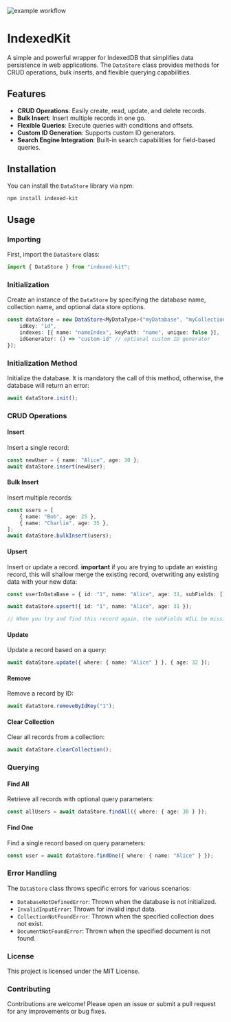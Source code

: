 ![example workflow](https://github.com/AllanPinheiroDeLima/indexedDBWrapper/actions/workflows/main.yml/badge.svg)

# IndexedKit

A simple and powerful wrapper for IndexedDB that simplifies data persistence in web applications. The `DataStore` class provides methods for CRUD operations, bulk inserts, and flexible querying capabilities.

## Features

- **CRUD Operations**: Easily create, read, update, and delete records.
- **Bulk Insert**: Insert multiple records in one go.
- **Flexible Queries**: Execute queries with conditions and offsets.
- **Custom ID Generation**: Supports custom ID generators.
- **Search Engine Integration**: Built-in search capabilities for field-based queries.

## Installation

You can install the `DataStore` library via npm:

```bash
npm install indexed-kit
```

## Usage

### Importing

First, import the `DataStore` class:

```typescript
import { DataStore } from "indexed-kit";
```

### Initialization

Create an instance of the `DataStore` by specifying the database name, collection name, and optional data store options.

```typescript
const dataStore = new DataStore<MyDataType>("myDatabase", "myCollection", {
    idKey: "id",
    indexes: [{ name: "nameIndex", keyPath: "name", unique: false }],
    idGenerator: () => "custom-id" // optional custom ID generator
});
```

### Initialization Method

Initialize the database. It is mandatory the call of this method, otherwise, the database will return an error:

```typescript
await dataStore.init();
```

### CRUD Operations

#### Insert

Insert a single record:

```typescript
const newUser = { name: "Alice", age: 30 };
await dataStore.insert(newUser);
```

#### Bulk Insert

Insert multiple records:

```typescript
const users = [
    { name: "Bob", age: 25 },
    { name: "Charlie", age: 35 },
];
await dataStore.bulkInsert(users);
```

#### Upsert

Insert or update a record. **important** if you are trying to update an existing record, this will shallow merge the existing record, overwriting any existing data with your new data:

```typescript
const userInDataBase = { id: "1", name: "Alice", age: 31, subFields: [] }

await dataStore.upsert({ id: "1", name: "Alice", age: 31 });

// When you try and find this record again, the subFields WILL be missing! Be warned!
```

#### Update

Update a record based on a query:

```typescript
await dataStore.update({ where: { name: "Alice" } }, { age: 32 });
```

#### Remove

Remove a record by ID:

```typescript
await dataStore.removeByIdKey("1");
```

#### Clear Collection

Clear all records from a collection:

```typescript
await dataStore.clearCollection();
```

### Querying

#### Find All

Retrieve all records with optional query parameters:

```typescript
const allUsers = await dataStore.findAll({ where: { age: 30 } });
```

#### Find One

Find a single record based on query parameters:

```typescript
const user = await dataStore.findOne({ where: { name: "Alice" } });
```

### Error Handling

The `DataStore` class throws specific errors for various scenarios:

- `DatabaseNotDefinedError`: Thrown when the database is not initialized.
- `InvalidInputError`: Thrown for invalid input data.
- `CollectionNotFoundError`: Thrown when the specified collection does not exist.
- `DocumentNotFoundError`: Thrown when the specified document is not found.

### License

This project is licensed under the MIT License.

### Contributing

Contributions are welcome! Please open an issue or submit a pull request for any improvements or bug fixes.
